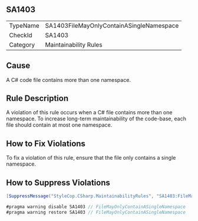 ﻿## SA1403

<table>
<tr>
  <td>TypeName</td>
  <td>SA1403FileMayOnlyContainASingleNamespace</td>
</tr>
<tr>
  <td>CheckId</td>
  <td>SA1403</td>
</tr>
<tr>
  <td>Category</td>
  <td>Maintainability Rules</td>
</tr>
</table>

## Cause

A C# code file contains more than one namespace.

## Rule Description

A violation of this rule occurs when a C# file contains more than one namespace. To increase long-term maintainability of the code-base, each file should contain at most one namespace.

## How to Fix Violations

To fix a violation of this rule, ensure that the file only contains a single namespace.

## How to Suppress Violations

```csharp
[SuppressMessage("StyleCop.CSharp.MaintainabilityRules", "SA1403:FileMayOnlyContainASingleNamespace", Justification = "Reviewed.")]
```

```csharp
#pragma warning disable SA1403 // FileMayOnlyContainASingleNamespace
#pragma warning restore SA1403 // FileMayOnlyContainASingleNamespace
```
